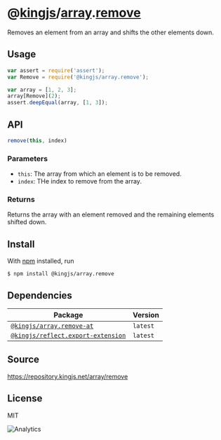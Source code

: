 # @[kingjs][@kingjs]/[array][ns0].[remove][ns1]
Removes an element from an array and shifts the other elements down.
## Usage
```js
var assert = require('assert');
var Remove = require('@kingjs/array.remove');

var array = [1, 2, 3];
array[Remove](2);
assert.deepEqual(array, [1, 3]);
```

## API
```ts
remove(this, index)
```

### Parameters
- `this`: The array from which an element is to be removed.
- `index`: THe index to remove from the array.
### Returns
Returns the array with an element removed and the remaining elements shifted down.


## Install
With [npm](https://npmjs.org/) installed, run
```
$ npm install @kingjs/array.remove
```
## Dependencies
|Package|Version|
|---|---|
|[`@kingjs/array.remove-at`](https://www.npmjs.com/package/@kingjs/array.remove-at)|`latest`|
|[`@kingjs/reflect.export-extension`](https://www.npmjs.com/package/@kingjs/reflect.export-extension)|`latest`|
## Source
https://repository.kingjs.net/array/remove
## License
MIT

![Analytics](https://analytics.kingjs.net/array/remove)

[@kingjs]: https://www.npmjs.com/package/kingjs
[ns0]: https://www.npmjs.com/package/@kingjs/array
[ns1]: https://www.npmjs.com/package/@kingjs/array.remove
